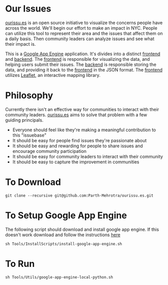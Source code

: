 # Our Issues
[ourissu.es](http://ourissu.es) is an open source initiative to visualize the concerns people have across the world. We'll begin our effort to make an impact in NYC. People can utilize this tool to represent their area and the issues that affect them on a daily basis. Then community leaders can analyze issues and see what their impact is.

This is a [Google App Engine](https://cloud.google.com/appengine/docs) application. It's divides into a distinct [frontend](https://github.com/Parth-Mehrotra/ourissu.es/tree/master/frontend) and [backend](https://github.com/Parth-Mehrotra/ourissu.es/tree/master/backend). The [frontend](https://github.com/Parth-Mehrotra/ourissu.es/tree/master/frontend) is responsible for visualizing the data, and helping users submit their issues. The [backend](https://github.com/Parth-Mehrotra/ourissu.es/tree/master/backend) is responsible storing the data, and providing it back to the [frontend](https://github.com/Parth-Mehrotra/ourissu.es/tree/master/frontend) in the JSON format. The [frontend](https://github.com/Parth-Mehrotra/ourissu.es/tree/master/frontend) utilizes [Leaflet](http://leafletjs.com/), an interactive mapping library.

# Philosophy  

Currently there isn't an effective way for communities to interact with their community leaders. [ourissu.es](http://ourissu.es) aims to solve that problem with a few guiding principals.

* Everyone should feel like they're making a meaningful contribution to this "issuebase"
* It should be easy for people find issues they're passionate about
* It should be easy and rewarding for people to share issues and encourage community participation
* It should be easy for community leaders to interact with their community
* It should be easy to capture the improvement in communities

# To Download
```
git clone --recursive git@github.com:Parth-Mehrotra/ourissu.es.git
```

# To Setup Google App Engine
The following script should download and install google app engine. If this doesn't work download and follow the instructions [here](https://cloud.google.com/appengine/downloads?hl=en_US&&_ga=1.190362920.2039674957.1437930683#Google_App_Engine_SDK_for_Python)
```
sh Tools/InstallScripts/install-google-app-engine.sh
```

# To Run
```
sh Tools/Utils/google-app-engine-local-python.sh 
```
